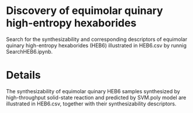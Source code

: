 # Discovery of equimolar quinary high-entropy hexaborides
Search for the synthesizability and corresponding descriptors of equimolar quinary high-entropy hexaborides (HEB6) illustrated in HEB6.csv by runnig SearchHEB6.ipynb. 

# Details
The synthesizability of equimolar quinary HEB6 samples synthesized by high-throughput solid-state reaction and predicted by SVM.poly model are illustrated in HEB6.csv, together with their synthesizability descriptors. 
